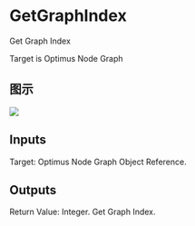 # GetGraphIndex

Get Graph Index

Target is Optimus Node Graph

## 图示

![]($-20221218-20171640.png)

## Inputs

Target: Optimus Node Graph Object Reference.  

## Outputs

Return Value: Integer. Get Graph Index.

